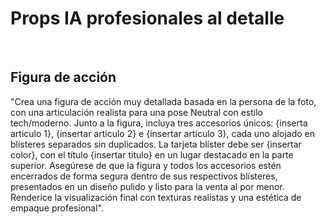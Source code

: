 # Props IA profesionales al detalle

</br>

## Figura de acción

"Crea una figura de acción muy detallada basada en la persona de la foto, con una articulación realista para una pose Neutral con estilo tech/moderno. Junto a la figura, incluya tres accesorios únicos: {inserta articulo 1}, {insertar articulo 2} e {insertar articulo 3}, cada uno alojado en blísteres separados sin duplicados. La tarjeta blíster debe ser {insertar color}, con el título {insertar titulo} en un lugar destacado en la parte superior. Asegúrese de que la figura y todos los accesorios estén encerrados de forma segura dentro de sus respectivos blísteres, presentados en un diseño pulido y listo para la venta al por menor. Renderice la visualización final con texturas realistas y una estética de empaque profesional".

</br>
</br>